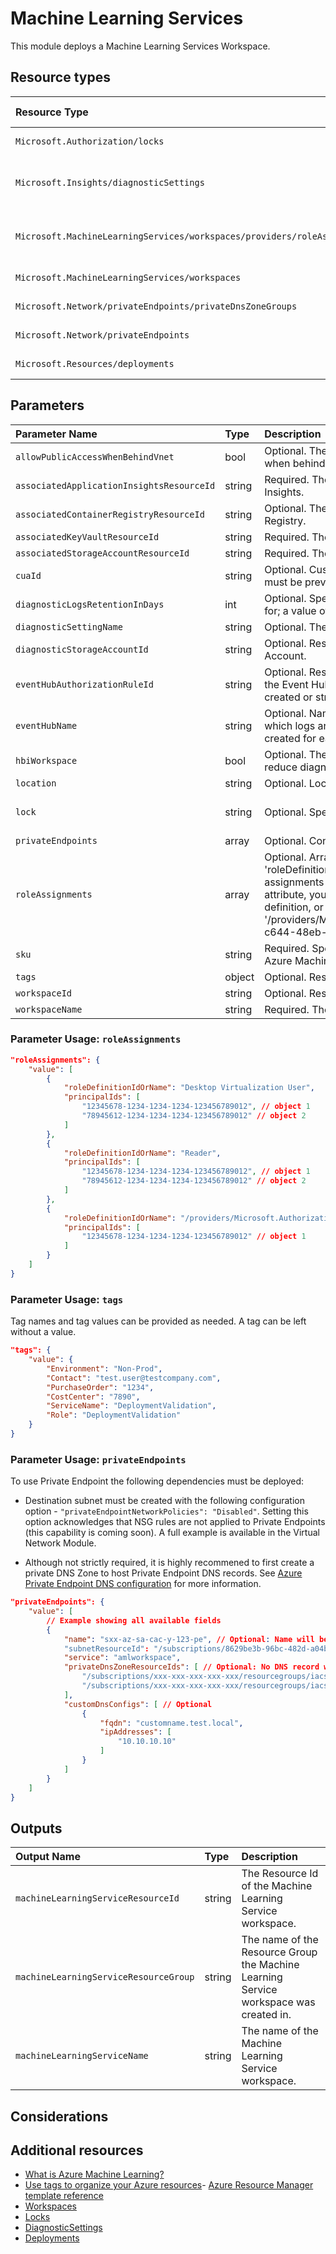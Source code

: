 # Machine Learning Services

This module deploys a Machine Learning Services Workspace.

## Resource types

| Resource Type                                                            | Api Version        |
| :----------------------------------------------------------------------- | :----------------- |
| `Microsoft.Authorization/locks`                                          | 2016-09-01         |
| `Microsoft.Insights/diagnosticSettings`                                  | 2017-05-01-preview |
| `Microsoft.MachineLearningServices/workspaces/providers/roleAssignments` | 2020-04-01-preview |
| `Microsoft.MachineLearningServices/workspaces`                           | 2021-04-01         |
| `Microsoft.Network/privateEndpoints/privateDnsZoneGroups`                | 2020-05-01         |
| `Microsoft.Network/privateEndpoints`                                     | 2020-05-01         |
| `Microsoft.Resources/deployments`                                        | 2019-10-01         |

## Parameters

| Parameter Name                            | Type   | Description                                                                                                                                                                                                                                                                                                                                                                                                    | DefaultValue               | Possible values |
| :---------------------------------------- | :----- | :------------------------------------------------------------------------------------------------------------------------------------------------------------------------------------------------------------------------------------------------------------------------------------------------------------------------------------------------------------------------------------------------------------- | :------------------------- | :-------------- |
| `allowPublicAccessWhenBehindVnet`         | bool   | Optional. The flag to indicate whether to allow public access when behind VNet.                                                                                                                                                                                                                                                                                                                                | False                      |                 |
| `associatedApplicationInsightsResourceId` | string | Required. The resource id of the associated Application Insights.                                                                                                                                                                                                                                                                                                                                              |                            |                 |
| `associatedContainerRegistryResourceId`   | string | Optional. The resource id of the associated Container Registry.                                                                                                                                                                                                                                                                                                                                                |                            |                 |
| `associatedKeyVaultResourceId`            | string | Required. The resource id of the associated Key Vault.                                                                                                                                                                                                                                                                                                                                                         |                            |                 |
| `associatedStorageAccountResourceId`      | string | Required. The resource id of the associated Storage Account.                                                                                                                                                                                                                                                                                                                                                   |                            |                 |
| `cuaId`                                   | string | Optional. Customer Usage Attribution id (GUID). This GUID must be previously registered                                                                                                                                                                                                                                                                                                                        |                            |                 |
| `diagnosticLogsRetentionInDays`           | int    | Optional. Specifies the number of days that logs will be kept for; a value of 0 will retain data indefinitely.                                                                                                                                                                                                                                                                                                 | 365                        |                 |
| `diagnosticSettingName`                   | string | Optional. The name of the Diagnostic setting.                                                                                                                                                                                                                                                                                                                                                                  | service                    |                 |
| `diagnosticStorageAccountId`              | string | Optional. Resource identifier of the Diagnostic Storage Account.                                                                                                                                                                                                                                                                                                                                               |                            |                 |
| `eventHubAuthorizationRuleId`             | string | Optional. Resource ID of the event hub authorization rule for the Event Hubs namespace in which the event hub should be created or streamed to.                                                                                                                                                                                                                                                                |                            |                 |
| `eventHubName`                            | string | Optional. Name of the event hub within the namespace to which logs are streamed. Without this, an event hub is created for each log category.                                                                                                                                                                                                                                                                  |                            |                 |
| `hbiWorkspace`                            | bool   | Optional. The flag to signal HBI data in the workspace and reduce diagnostic data collected by the service.                                                                                                                                                                                                                                                                                                    | False                      |                 |
| `location`                                | string | Optional. Location for all resources.                                                                                                                                                                                                                                                                                                                                                                          | [resourceGroup().location] |                 |
| `lock` | string | Optional. Specify the type of lock. | 'NotSpecified' | 'CanNotDelete', 'NotSpecified', 'ReadOnly' |
| `privateEndpoints`                        | array  | Optional. Configuration Details for private endpoints.                                                                                                                                                                                                                                                                                                                                                         | System.Object[]            |                 |
| `roleAssignments`                         | array  | Optional. Array of role assignment objects that contain the 'roleDefinitionIdOrName' and 'principalId' to define RBAC role assignments on this resource. In the roleDefinitionIdOrName attribute, you can provide either the display name of the role definition, or its fully qualified ID in the following format: '/providers/Microsoft.Authorization/roleDefinitions/c2f4ef07-c644-48eb-af81-4b1b4947fb11' | System.Object[]            |                 |
| `sku`                                     | string | Required. Specifies the sku, also referred as 'edition' of the Azure Machine Learning workspace.                                                                                                                                                                                                                                                                                                               |                            | System.Object[] |
| `tags`                                    | object | Optional. Resource tags.                                                                                                                                                                                                                                                                                                                                                                                       |                            |                 |
| `workspaceId`                             | string | Optional. Resource identifier of Log Analytics.                                                                                                                                                                                                                                                                                                                                                                |                            |                 |
| `workspaceName`                           | string | Required. The name of the machine learning workspace.                                                                                                                                                                                                                                                                                                                                                          |                            |                 |

### Parameter Usage: `roleAssignments`

```json
"roleAssignments": {
    "value": [
        {
            "roleDefinitionIdOrName": "Desktop Virtualization User",
            "principalIds": [
                "12345678-1234-1234-1234-123456789012", // object 1
                "78945612-1234-1234-1234-123456789012" // object 2
            ]
        },
        {
            "roleDefinitionIdOrName": "Reader",
            "principalIds": [
                "12345678-1234-1234-1234-123456789012", // object 1
                "78945612-1234-1234-1234-123456789012" // object 2
            ]
        },
        {
            "roleDefinitionIdOrName": "/providers/Microsoft.Authorization/roleDefinitions/c2f4ef07-c644-48eb-af81-4b1b4947fb11",
            "principalIds": [
                "12345678-1234-1234-1234-123456789012" // object 1
            ]
        }
    ]
}
```

### Parameter Usage: `tags`

Tag names and tag values can be provided as needed. A tag can be left without a value.

```json
"tags": {
    "value": {
        "Environment": "Non-Prod",
        "Contact": "test.user@testcompany.com",
        "PurchaseOrder": "1234",
        "CostCenter": "7890",
        "ServiceName": "DeploymentValidation",
        "Role": "DeploymentValidation"
    }
}
```

### Parameter Usage: `privateEndpoints`

To use Private Endpoint the following dependencies must be deployed:

- Destination subnet must be created with the following configuration option - `"privateEndpointNetworkPolicies": "Disabled"`.  Setting this option acknowledges that NSG rules are not applied to Private Endpoints (this capability is coming soon). A full example is available in the Virtual Network Module.

- Although not strictly required, it is highly recommened to first create a private DNS Zone to host Private Endpoint DNS records. See [Azure Private Endpoint DNS configuration](https://docs.microsoft.com/en-us/azure/private-link/private-endpoint-dns) for more information.

```json
"privateEndpoints": {
    "value": [
        // Example showing all available fields
        {
            "name": "sxx-az-sa-cac-y-123-pe", // Optional: Name will be automatically generated if one is not provided here
            "subnetResourceId": "/subscriptions/8629be3b-96bc-482d-a04b-ffff597c65a2/resourceGroups/validation-rg/providers/Microsoft.Network/virtualNetworks/sxx-az-vnet-weu-x-001/subnets/sxx-az-subnet-weu-x-001",
            "service": "amlworkspace",
            "privateDnsZoneResourceIds": [ // Optional: No DNS record will be created if a private DNS zone Resource ID is not specified
                "/subscriptions/xxx-xxx-xxx-xxx-xxx/resourcegroups/iacs/providers/Microsoft.Network/privateDnsZones/privatelink.api.azureml.ms",
                "/subscriptions/xxx-xxx-xxx-xxx-xxx/resourcegroups/iacs/providers/Microsoft.Network/privateDnsZones/privatelink.notebooks.azure.net"
            ],
            "customDnsConfigs": [ // Optional
                {
                    "fqdn": "customname.test.local",
                    "ipAddresses": [
                        "10.10.10.10"
                    ]
                }
            ]
        }
    ]
}
```

## Outputs

| Output Name                           | Type   | Description                                                                           |
| :------------------------------------ | :----- | :------------------------------------------------------------------------------------ |
| `machineLearningServiceResourceId`    | string | The Resource Id of the Machine Learning Service workspace.                            |
| `machineLearningServiceResourceGroup` | string | The name of the Resource Group the Machine Learning Service workspace was created in. |
| `machineLearningServiceName`          | string | The name of the Machine Learning Service workspace.                                   |

## Considerations

## Additional resources

- [What is Azure Machine Learning?](https://docs.microsoft.com/en-us/azure/machine-learning/overview-what-is-azure-ml)
- [Use tags to organize your Azure resources](https://docs.microsoft.com/en-us/azure/azure-resource-manager/resource-group-using-tags)- [Azure Resource Manager template reference](https://docs.microsoft.com/en-us/azure/templates/)
- [Workspaces](https://docs.microsoft.com/en-us/azure/templates/Microsoft.MachineLearningServices/2021-04-01/workspaces)
- [Locks](https://docs.microsoft.com/en-us/azure/templates/Microsoft.Authorization/2016-09-01/locks)
- [DiagnosticSettings](https://docs.microsoft.com/en-us/azure/templates/Microsoft.Insights/2017-05-01-preview/diagnosticSettings)
- [Deployments](https://docs.microsoft.com/en-us/azure/templates/Microsoft.Resources/2019-10-01/deployments)
